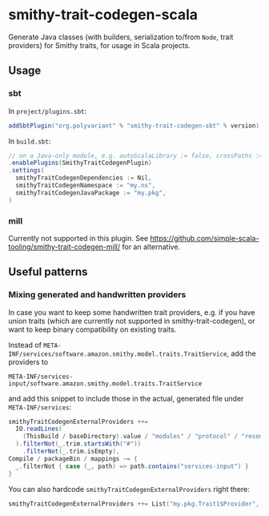 # smithy-trait-codegen-scala

Generate Java classes (with builders, serialization to/from `Node`, trait providers) for Smithy traits, for usage in Scala projects.

## Usage

### sbt

In `project/plugins.sbt`:

```scala
addSbtPlugin("org.polyvariant" % "smithy-trait-codegen-sbt" % version)
```

In `build.sbt`:

```scala
// on a Java-only module, e.g. autoScalaLibrary := false, crossPaths := false
.enablePlugins(SmithyTraitCodegenPlugin)
.settings(
  smithyTraitCodegenDependencies := Nil,
  smithyTraitCodegenNamespace := "my.ns",
  smithyTraitCodegenJavaPackage := "my.pkg",
)
```

### mill

Currently not supported in this plugin. See https://github.com/simple-scala-tooling/smithy-trait-codegen-mill/ for an alternative.

## Useful patterns

### Mixing generated and handwritten providers

In case you want to keep some handwritten trait providers, e.g. if you have union traits (which are currently not supported in smithy-trait-codegen), or want to keep binary compatibility on existing traits.

Instead of `META-INF/services/software.amazon.smithy.model.traits.TraitService`, add the providers to

`META-INF/services-input/software.amazon.smithy.model.traits.TraitService`

and add this snippet to include those in the actual, generated file under `META-INF/services`:

```scala
smithyTraitCodegenExternalProviders ++=
  IO.readLines(
    (ThisBuild / baseDirectory).value / "modules" / "protocol" / "resources" / "META-INF" / "services-input" / classOf[TraitService].getName()
  ).filterNot(_.trim.startsWith("#"))
    .filterNot(_.trim.isEmpty),
Compile / packageBin / mappings ~= {
  _.filterNot { case (_, path) => path.contains("services-input") }
}
```

You can also hardcode `smithyTraitCodegenExternalProviders` right there:

```scala
smithyTraitCodegenExternalProviders ++= List("my.pkg.Trait1$Provider", "my.pkg.Trait2$Provider")
```
